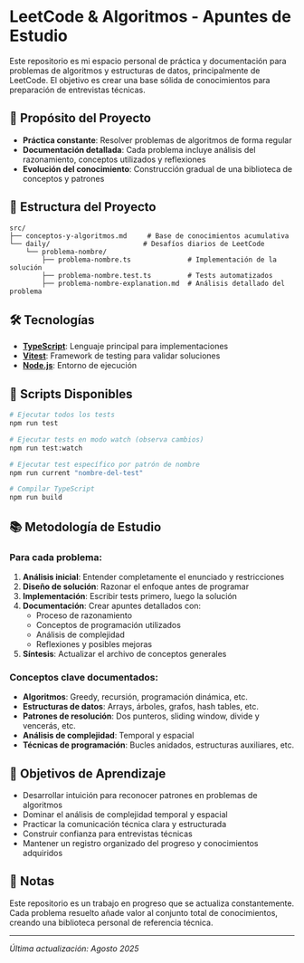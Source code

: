 # LeetCode & Algoritmos - Apuntes de Estudio

Este repositorio es mi espacio personal de práctica y documentación para problemas de algoritmos y estructuras de datos, principalmente de LeetCode. El objetivo es crear una base sólida de conocimientos para preparación de entrevistas técnicas.

## 🎯 Propósito del Proyecto

- **Práctica constante**: Resolver problemas de algoritmos de forma regular
- **Documentación detallada**: Cada problema incluye análisis del razonamiento, conceptos utilizados y reflexiones
- **Evolución del conocimiento**: Construcción gradual de una biblioteca de conceptos y patrones

## 📁 Estructura del Proyecto

```
src/
├── conceptos-y-algoritmos.md     # Base de conocimientos acumulativa
└── daily/                       # Desafíos diarios de LeetCode
    └── problema-nombre/
        ├── problema-nombre.ts              # Implementación de la solución
        ├── problema-nombre.test.ts         # Tests automatizados
        ├── problema-nombre-explanation.md  # Análisis detallado del problema

```

## 🛠️ Tecnologías

- **[TypeScript](https://www.typescriptlang.org/)**: Lenguaje principal para implementaciones
- **[Vitest](https://vitest.dev/)**: Framework de testing para validar soluciones
- **[Node.js](https://nodejs.org/)**: Entorno de ejecución

## 🚀 Scripts Disponibles

```bash
# Ejecutar todos los tests
npm run test

# Ejecutar tests en modo watch (observa cambios)
npm run test:watch

# Ejecutar test específico por patrón de nombre
npm run current "nombre-del-test"

# Compilar TypeScript
npm run build
```

## 📚 Metodología de Estudio

### Para cada problema:

1. **Análisis inicial**: Entender completamente el enunciado y restricciones
2. **Diseño de solución**: Razonar el enfoque antes de programar
3. **Implementación**: Escribir tests primero, luego la solución
4. **Documentación**: Crear apuntes detallados con:
   - Proceso de razonamiento
   - Conceptos de programación utilizados
   - Análisis de complejidad
   - Reflexiones y posibles mejoras
5. **Síntesis**: Actualizar el archivo de conceptos generales

### Conceptos clave documentados:

- **Algoritmos**: Greedy, recursión, programación dinámica, etc.
- **Estructuras de datos**: Arrays, árboles, grafos, hash tables, etc.
- **Patrones de resolución**: Dos punteros, sliding window, divide y vencerás, etc.
- **Análisis de complejidad**: Temporal y espacial
- **Técnicas de programación**: Bucles anidados, estructuras auxiliares, etc.

## 🎯 Objetivos de Aprendizaje

- Desarrollar intuición para reconocer patrones en problemas de algoritmos
- Dominar el análisis de complejidad temporal y espacial
- Practicar la comunicación técnica clara y estructurada
- Construir confianza para entrevistas técnicas
- Mantener un registro organizado del progreso y conocimientos adquiridos

## 📝 Notas

Este repositorio es un trabajo en progreso que se actualiza constantemente. Cada problema resuelto añade valor al conjunto total de conocimientos, creando una biblioteca personal de referencia técnica.

---

_Última actualización: Agosto 2025_
